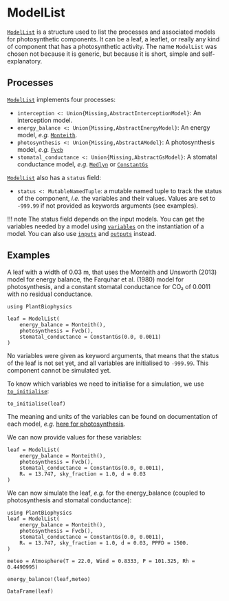 # ModelList

[`ModelList`](@ref) is a structure used to list the processes and associated models for
photosynthetic components. It can be a leaf, a leaflet, or really any kind of component that has a photosynthetic activity. The name `ModelList` was chosen not because it is generic, but because it is short, simple and self-explanatory.

## Processes

[`ModelList`](@ref) implements four processes:

- `interception <: Union{Missing,AbstractInterceptionModel}`: An interception model.
- `energy_balance <: Union{Missing,AbstractEnergyModel}`: An energy model, *e.g.* [`Monteith`](@ref).
- `photosynthesis <: Union{Missing,AbstractAModel}`: A photosynthesis model, *e.g.* [`Fvcb`](@ref)
- `stomatal_conductance <: Union{Missing,AbstractGsModel}`: A stomatal conductance model,
    *e.g.* [`Medlyn`](@ref) or [`ConstantGs`](@ref)

[`ModelList`](@ref) also has a `status` field:

- `status <: MutableNamedTuple`: a mutable named tuple to track the status of the component, *i.e.* the variables and their values. Values are set to `-999.99` if not provided as keywords arguments (see examples).

!!! note
    The status field depends on the input models. You can get the variables needed by a model using [`variables`](@ref) on the instantiation of a model. You can also use [`inputs`](@ref) and [`outputs`](@ref) instead.

## Examples

A leaf with a width of 0.03 m, that uses the Monteith and Unsworth (2013) model for energy
balance, the Farquhar et al. (1980) model for photosynthesis, and a constant stomatal
conductance for CO₂ of 0.0011 with no residual conductance.

```@setup usepkg
using PlantBiophysics
```

```@example usepkg
leaf = ModelList(
    energy_balance = Monteith(),
    photosynthesis = Fvcb(),
    stomatal_conductance = ConstantGs(0.0, 0.0011)
)
```

No variables were given as keyword arguments, that means that the status of the leaf is not
set yet, and all variables are initialised to `-999.99`. This component cannot be simulated
yet.

To know which variables we need to initialise for a simulation, we use [`to_initialise`](@ref):

```@example usepkg
to_initialise(leaf)
```

The meaning and units of the variables can be found on documentation of each model,
*e.g.* [here for photosynthesis](https://vezy.github.io/PlantBiophysics.jl/stable/models/photosynthesis/).

We can now provide values for these variables:

```@example usepkg
leaf = ModelList(
    energy_balance = Monteith(),
    photosynthesis = Fvcb(),
    stomatal_conductance = ConstantGs(0.0, 0.0011),
    Rₛ = 13.747, sky_fraction = 1.0, d = 0.03
)
```

We can now simulate the leaf, *e.g.* for the energy_balance (coupled to photosynthesis and
stomatal conductance):

```@setup usepkgandleaf
using PlantBiophysics
leaf = ModelList(
    energy_balance = Monteith(),
    photosynthesis = Fvcb(),
    stomatal_conductance = ConstantGs(0.0, 0.0011),
    Rₛ = 13.747, sky_fraction = 1.0, d = 0.03, PPFD = 1500.
)
```

```@example usepkgandleaf
meteo = Atmosphere(T = 22.0, Wind = 0.8333, P = 101.325, Rh = 0.4490995)

energy_balance!(leaf,meteo)

DataFrame(leaf)
```
